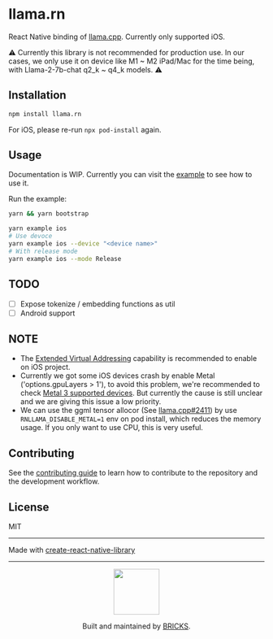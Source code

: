 # llama.rn

React Native binding of [llama.cpp](https://github.com/ggerganov/llama.cpp). Currently only supported iOS.

⚠️ Currently this library is not recommended for production use. In our cases, we only use it on device like M1 ~ M2 iPad/Mac for the time being, with Llama-2-7b-chat q2_k ~ q4_k models. ⚠️

## Installation

```sh
npm install llama.rn
```

For iOS, please re-run `npx pod-install` again.

## Usage

Documentation is WIP. Currently you can visit the [example](example) to see how to use it.

Run the example:
```bash
yarn && yarn bootstrap

yarn example ios
# Use devoce
yarn example ios --device "<device name>"
# With release mode
yarn example ios --mode Release
```

## TODO

- [ ] Expose tokenize / embedding functions as util
- [ ] Android support

## NOTE

- The [Extended Virtual Addressing](https://developer.apple.com/documentation/bundleresources/entitlements/com_apple_developer_kernel_extended-virtual-addressing) capability is recommended to enable on iOS project.
- Currently we got some iOS devices crash by enable Metal ('options.gpuLayers > 1'), to avoid this problem, we're recommended to check [Metal 3 supported devices](https://support.apple.com/en-us/HT205073). But currently the cause is still unclear and we are giving this issue a low priority.
- We can use the ggml tensor allocor (See [llama.cpp#2411](https://github.com/ggerganov/llama.cpp/pull/2411)) by use `RNLLAMA_DISABLE_METAL=1` env on pod install, which reduces the memory usage. If you only want to use CPU, this is very useful.

## Contributing

See the [contributing guide](CONTRIBUTING.md) to learn how to contribute to the repository and the development workflow.

## License

MIT

---

Made with [create-react-native-library](https://github.com/callstack/react-native-builder-bob)

---

<p align="center">
  <a href="https://bricks.tools">
    <img width="90px" src="https://avatars.githubusercontent.com/u/17320237?s=200&v=4">
  </a>
  <p align="center">
    Built and maintained by <a href="https://bricks.tools">BRICKS</a>.
  </p>
</p>
